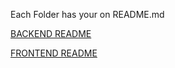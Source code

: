 Each Folder has your on README.md

[BACKEND README](https://github.com/joaovill/project-manager/tree/main/nest-app/README.md)

[FRONTEND README](https://github.com/joaovill/project-manager/tree/main/front-next-app/README.md)